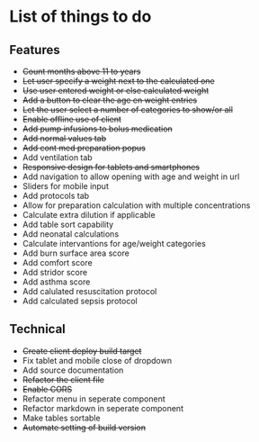 # List of things to do

## Features
* ~~Count months above 11 to years~~
* ~~Let user specify a weight next to the calculated one~~
* ~~Use user entered weight or else calculated weight~~
* ~~Add a button to clear the age en weight entries~~
* ~~Let the user select a number of categories to show/or all~~
* ~~Enable offline use of client~~
* ~~Add pump infusions to bolus medication~~
* ~~Add normal values tab~~
* ~~Add cont med preparation popus~~
* Add ventilation tab
* ~~Responsive design for tablets and smartphones~~
* Add navigation to allow opening with age and weight in url
* Sliders for mobile input
* Add protocols tab
* Allow for preparation calculation with multiple concentrations
* Calculate extra dilution if applicable
* Add table sort capability
* Add neonatal calculations
* Calculate intervantions for age/weight categories
* Add burn surface area score
* Add comfort score
* Add stridor score
* Add asthma score
* Add calulated resuscitation protocol
* Add calculated sepsis protocol


## Technical
* ~~Create client deploy build target~~
* Fix tablet and mobile close of dropdown
* Add source documentation
* ~~Refactor the client file~~
* ~~Enable CORS~~
* Refactor menu in seperate component
* Refactor markdown in seperate component
* Make tables sortable
* ~~Automate setting of build version~~

